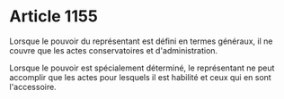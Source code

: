 # Article 1155

<p>Lorsque le pouvoir du représentant est défini en termes généraux, il ne couvre que les actes conservatoires et d'administration. </p><p> Lorsque le pouvoir est spécialement déterminé, le représentant ne peut accomplir que les actes pour lesquels il est habilité et ceux qui en sont l'accessoire. </p>